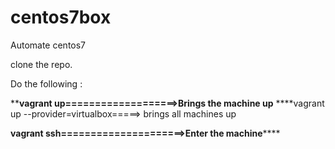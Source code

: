 # centos7box
Automate centos7

clone the repo.
 
 Do the following :

****vagrant up===================>Brings the machine up**
****vagrant up --provider=virtualbox=====> brings all machines up

**vagrant ssh=====================>Enter the machine******
